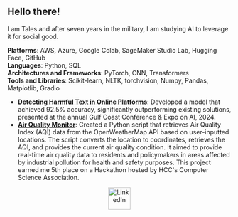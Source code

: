 ## Hello there!

I am Tales and after seven years in the military, I am studying AI to leverage it for social good.

**Platforms**: AWS, Azure, Google Colab, SageMaker Studio Lab, Hugging Face, GitHub<br>
**Languages**: Python, SQL<br>
**Architectures and Frameworks**: PyTorch, CNN, Transformers<br>
**Tools and Libraries**: Scikit-learn, NLTK, torchvision, Numpy, Pandas, Matplotlib, Gradio  

- [**Detecting Harmful Text in Online Platforms**](https://huggingface.co/spaces/AIGulfCoast2024/Hate_Speech_Text_Classifier): Developed a model that achieved 92.5% accuracy, significantly outperforming existing solutions, presented at the annual Gulf Coast Conference & Expo on AI, 2024.<br>
- [**Air Quality Monitor**](https://github.com/TLeonidas/TLeonidas-HCC-CSA-April24-Hackathon): Created a Python script that retrieves Air Quality Index (AQI) data from the OpenWeatherMap API based on user-inputted locations. The script converts the location to coordinates, retrieves the AQI, and provides the current air quality condition. It aimed to provide real-time air quality data to residents and policymakers in areas affected by industrial pollution for health and safety purposes. This project earned me 5th place on a Hackathon hosted by HCC's Computer Science Association.

<div align="center">
    <a href="https://www.linkedin.com/in/tales-leonidas/" target="_blank">
        <img src="https://cdn.jsdelivr.net/npm/simple-icons@v3/icons/linkedin.svg" alt="LinkedIn" style="width:50px;height:50px;">
    </a>
</div>

